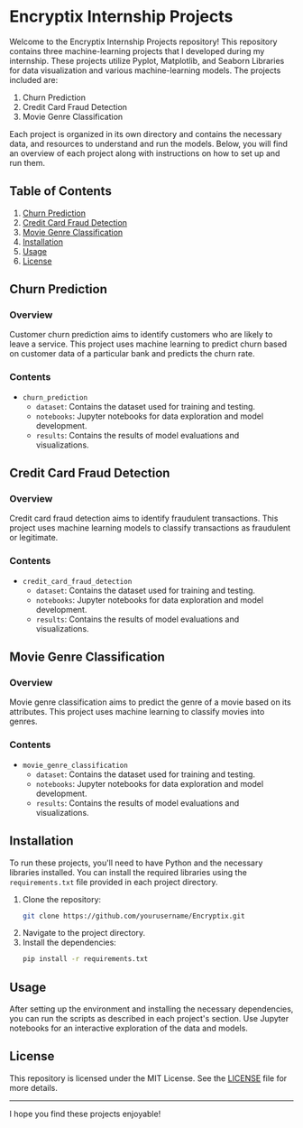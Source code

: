 # Encryptix Internship Projects

Welcome to the Encryptix Internship Projects repository! This repository contains three machine-learning projects that I developed during my internship. These projects utilize Pyplot, Matplotlib, and Seaborn Libraries for data visualization and various machine-learning models. The projects included are:

1. Churn Prediction
2. Credit Card Fraud Detection
3. Movie Genre Classification

Each project is organized in its own directory and contains the necessary data, and resources to understand and run the models. Below, you will find an overview of each project along with instructions on how to set up and run them.

## Table of Contents

1. [Churn Prediction](#churn-prediction)
2. [Credit Card Fraud Detection](#credit-card-fraud-detection)
3. [Movie Genre Classification](#movie-genre-classification)
4. [Installation](#installation)
5. [Usage](#usage)
6. [License](#license)

## Churn Prediction

### Overview

Customer churn prediction aims to identify customers who are likely to leave a service. This project uses machine learning to predict churn based on customer data of a particular bank and predicts the churn rate.

### Contents

- `churn_prediction`
  - `dataset`: Contains the dataset used for training and testing.
  - `notebooks`: Jupyter notebooks for data exploration and model development.
  - `results`: Contains the results of model evaluations and visualizations.
  

## Credit Card Fraud Detection

### Overview

Credit card fraud detection aims to identify fraudulent transactions. This project uses machine learning models to classify transactions as fraudulent or legitimate.

### Contents

- `credit_card_fraud_detection`
  - `dataset`: Contains the dataset used for training and testing.
  - `notebooks`: Jupyter notebooks for data exploration and model development.
  - `results`: Contains the results of model evaluations and visualizations.


## Movie Genre Classification

### Overview

Movie genre classification aims to predict the genre of a movie based on its attributes. This project uses machine learning to classify movies into genres.

### Contents

- `movie_genre_classification`
  - `dataset`: Contains the dataset used for training and testing.
  - `notebooks`: Jupyter notebooks for data exploration and model development.
  - `results`: Contains the results of model evaluations and visualizations.

## Installation

To run these projects, you'll need to have Python and the necessary libraries installed. You can install the required libraries using the `requirements.txt` file provided in each project directory.

1. Clone the repository:
    ```sh
    git clone https://github.com/yourusername/Encryptix.git
    ```
2. Navigate to the project directory.
3. Install the dependencies:
    ```sh
    pip install -r requirements.txt
    ```

## Usage

After setting up the environment and installing the necessary dependencies, you can run the scripts as described in each project's section. Use Jupyter notebooks for an interactive exploration of the data and models.


## License

This repository is licensed under the MIT License. See the [LICENSE](LICENSE) file for more details.

---

I hope you find these projects enjoyable!
